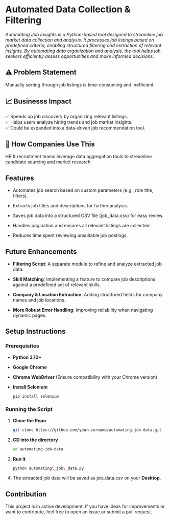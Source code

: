 Automated Data Collection & Filtering  
===================
_Automating Job Insights is a Python-based tool designed to streamline job market data collection and analysis. It processes job listings based on predefined criteria, enabling structured filtering and extraction of relevant insights. By automating data organization and analysis, the tool helps job seekers efficiently assess opportunities and make informed decisions._  

## ⚠️ Problem Statement  
Manually sorting through job listings is time-consuming and inefficient.

## 📈 Businesss Impact  
✅ Speeds up job discovery by organizing relevant listings.  
✅ Helps users analyze hiring trends and job market insights.  
✅ Could be expanded into a data-driven job recommendation tool.  

## 🏢 How Companies Use This  
HR & recruitment teams leverage data aggregation tools to streamline candidate sourcing and market research.

Features
--------

*   Automates job search based on custom parameters (e.g., role title, filters).
    
*   Extracts job titles and descriptions for further analysis.
    
*   Saves job data into a structured CSV file (job\_data.csv) for easy review.
    
*   Handles pagination and ensures all relevant listings are collected.
    
*   Reduces time spent reviewing unsuitable job postings.
    

Future Enhancements
-------------------

*   **Filtering Script**: A separate module to refine and analyze extracted job data.
    
*   **Skill Matching**: Implementing a feature to compare job descriptions against a predefined set of relevant skills.
    
*   **Company & Location Extraction**: Adding structured fields for company names and job locations.
    
*   **More Robust Error Handling**: Improving reliability when navigating dynamic pages.
    

Setup Instructions
------------------

### Prerequisites

*   **Python 3.10+**
    
*   **Google Chrome**
    
*   **Chrome WebDriver** (Ensure compatibility with your Chrome version)
  
*   **Install Selenium**
    ```bash
    pip install selenium
    ```

### Running the Script

1. **Clone the Repo**
    ```bash
   git clone https://github.com/yourusername/automating-job-data.git
    ```
2. **CD into the directory**
   ```bash
   cd automating-job-data
   ```
3. **Run It**
   ```bash
   python automating\_job\_data.py
   ```
4. The extracted job data will be saved as job\_data.csv on your **Desktop**.
    

Contribution
------------

This project is in active development. If you have ideas for improvements or want to contribute, feel free to open an issue or submit a pull request.
